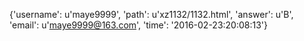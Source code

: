 {'username': u'maye9999', 'path': u'xz1132/1132.html', 'answer': u'B', 'email': u'maye9999@163.com', 'time': '2016-02-23:20:08:13'}